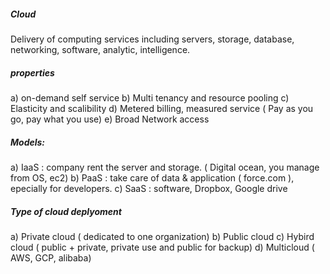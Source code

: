 ##### Cloud
Delivery of computing services including servers, storage, database, networking, software, analytic, intelligence.

##### properties 
a) on-demand self service
b) Multi tenancy and resource pooling
c) Elasticity and scalibility
d) Metered billing, measured service ( Pay as you go, pay what you use)
e) Broad Network access

##### Models:

a) IaaS : company rent the server and storage. ( Digital ocean, you manage from OS, ec2)
b) PaaS : take care of data & application ( force.com ), epecially for developers.
c) SaaS :  software, Dropbox, Google drive

##### Type of cloud deplyoment

a) Private cloud ( dedicated to one organization)
b) Public cloud
c) Hybird cloud ( public + private, private use and public for backup)
d) Multicloud ( AWS, GCP, alibaba)

